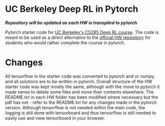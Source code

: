 # UC Berkeley Deep RL in Pytorch

***Repository will be updated as each HW is transpiled to pytorch***

Pytorch starter code for [UC Berkeley's CS285 Deep RL course](http://rail.eecs.berkeley.edu/deeprlcourse/). The code is meant to be used as a direct alternative to the [official HW repository](https://github.com/berkeleydeeprlcourse/homework_fall2019) for students who would rather complete the course in pytorch. 

# Changes

All tensorflow in the starter code was converted to pytorch and or numpy, and all solutions are to be written in pytorch. Overall structure of the HW starter code was kept mostly the same, although with the move to pytorch it made sense to delete some files and move thier contents elsewhere. The README.txt in each HW folder has been modified where necessary but the pdf has not - refer to the README.txt for any changes made in the pytorch version. Although tensorflow is not needed within the main code, the logging is still done with tensorboard and thus tensorflow is still needed to easily use and view tensorboard in your browser.
